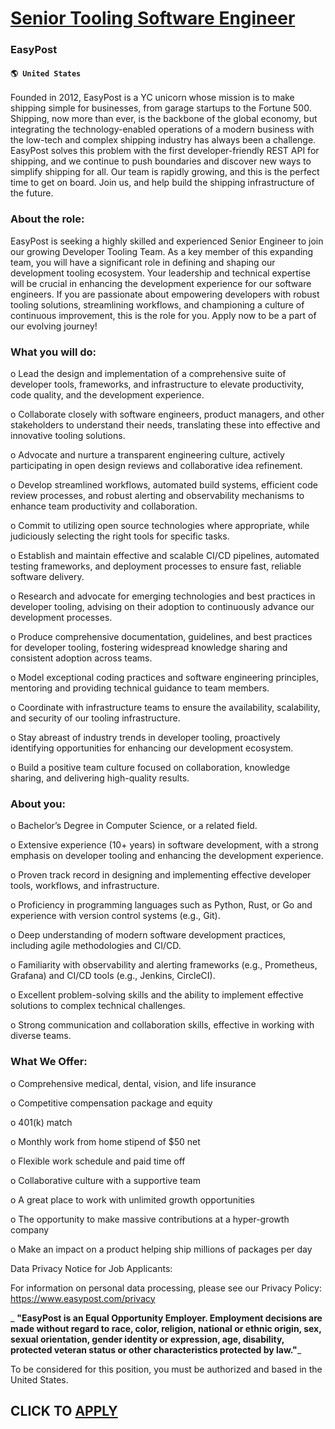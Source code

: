 # [Senior Tooling Software Engineer](https://www.remotewlb.com/apply/senior-tooling-software-engineer-77221)  
### EasyPost  
#### `🌎 United States`  

Founded in 2012, EasyPost is a YC unicorn whose mission is to make shipping simple for businesses, from garage startups to the Fortune 500. Shipping, now more than ever, is the backbone of the global economy, but integrating the technology-enabled operations of a modern business with the low-tech and complex shipping industry has always been a challenge. EasyPost solves this problem with the first developer-friendly REST API for shipping, and we continue to push boundaries and discover new ways to simplify shipping for all. Our team is rapidly growing, and this is the perfect time to get on board. Join us, and help build the shipping infrastructure of the future.

### About the role:

EasyPost is seeking a highly skilled and experienced Senior Engineer to join our growing Developer Tooling Team. As a key member of this expanding team, you will have a significant role in defining and shaping our development tooling ecosystem. Your leadership and technical expertise will be crucial in enhancing the development experience for our software engineers. If you are passionate about empowering developers with robust tooling solutions, streamlining workflows, and championing a culture of continuous improvement, this is the role for you. Apply now to be a part of our evolving journey!

### What you will do:

o Lead the design and implementation of a comprehensive suite of developer tools, frameworks, and infrastructure to elevate productivity, code quality, and the development experience.

o Collaborate closely with software engineers, product managers, and other stakeholders to understand their needs, translating these into effective and innovative tooling solutions.

o Advocate and nurture a transparent engineering culture, actively participating in open design reviews and collaborative idea refinement.

o Develop streamlined workflows, automated build systems, efficient code review processes, and robust alerting and observability mechanisms to enhance team productivity and collaboration.

o Commit to utilizing open source technologies where appropriate, while judiciously selecting the right tools for specific tasks.

o Establish and maintain effective and scalable CI/CD pipelines, automated testing frameworks, and deployment processes to ensure fast, reliable software delivery.

o Research and advocate for emerging technologies and best practices in developer tooling, advising on their adoption to continuously advance our development processes.

o Produce comprehensive documentation, guidelines, and best practices for developer tooling, fostering widespread knowledge sharing and consistent adoption across teams.

o Model exceptional coding practices and software engineering principles, mentoring and providing technical guidance to team members.

o Coordinate with infrastructure teams to ensure the availability, scalability, and security of our tooling infrastructure.

o Stay abreast of industry trends in developer tooling, proactively identifying opportunities for enhancing our development ecosystem.

o Build a positive team culture focused on collaboration, knowledge sharing, and delivering high-quality results.

### About you:

o Bachelor’s Degree in Computer Science, or a related field.

o Extensive experience (10+ years) in software development, with a strong emphasis on developer tooling and enhancing the development experience.

o Proven track record in designing and implementing effective developer tools, workflows, and infrastructure.

o Proficiency in programming languages such as Python, Rust, or Go and experience with version control systems (e.g., Git).

o Deep understanding of modern software development practices, including agile methodologies and CI/CD.

o Familiarity with observability and alerting frameworks (e.g., Prometheus, Grafana) and CI/CD tools (e.g., Jenkins, CircleCI).

o Excellent problem-solving skills and the ability to implement effective solutions to complex technical challenges.

o Strong communication and collaboration skills, effective in working with diverse teams.

### What We Offer:

o Comprehensive medical, dental, vision, and life insurance

o Competitive compensation package and equity

o 401(k) match

o Monthly work from home stipend of $50 net

o Flexible work schedule and paid time off

o Collaborative culture with a supportive team

o A great place to work with unlimited growth opportunities

o The opportunity to make massive contributions at a hyper-growth company

o Make an impact on a product helping ship millions of packages per day

Data Privacy Notice for Job Applicants:

For information on personal data processing, please see our Privacy Policy: https://www.easypost.com/privacy

 _ **"EasyPost is an Equal Opportunity Employer. Employment decisions are made without regard to race, color, religion, national or ethnic origin, sex, sexual orientation, gender identity or expression, age, disability, protected veteran status or other characteristics protected by law."**_

To be considered for this position, you must be authorized and based in the United States.

  
## CLICK TO [APPLY](https://www.remotewlb.com/apply/senior-tooling-software-engineer-77221)


